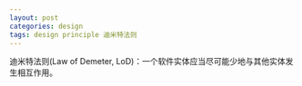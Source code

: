 ```yaml
---
layout: post
categories: design
tags: design principle 迪米特法则
---
```


迪米特法则(Law of Demeter, LoD)：一个软件实体应当尽可能少地与其他实体发生相互作用。
